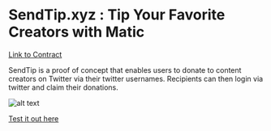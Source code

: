 # SendTip.xyz : Tip Your Favorite Creators with Matic

[Link to Contract](https://polygonscan.com/address/0x9c78971a1db0ab451a34482075aab387898f4ba1)

SendTip is a proof of concept that enables users to donate to content creators on Twitter via their twitter usernames.
Recipients can then login via twitter and claim their donations.

![alt text](https://i.ibb.co/q05Zsq8/Screenshot-2021-07-08-at-01-24-17.png)

[Test it out here](https://sendtip.xyz)
